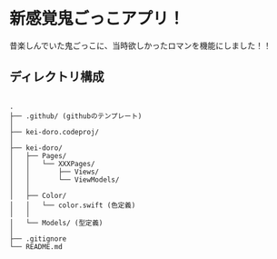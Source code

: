 # 新感覚鬼ごっこアプリ！
昔楽しんでいた鬼ごっこに、当時欲しかったロマンを機能にしました！！

## ディレクトリ構成

```

.
├── .github/ (githubのテンプレート)
│
├── kei-doro.codeproj/
│
├── kei-doro/
│   ├── Pages/
│   │   └── XXXPages/
│   │       ├── Views/
│   │       └── ViewModels/
│   │
│   ├── Color/
│   │   └── color.swift (色定義)
│   │
│   └── Models/ (型定義)
│
├── .gitignore
└── README.md

```
